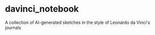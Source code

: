# davinci_notebook
A collection of AI-generated sketches in the style of Leonardo da Vinci's journals
